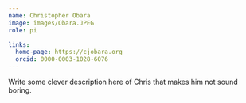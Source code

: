 ```yaml
---
name: Christopher Obara
image: images/Obara.JPEG
role: pi

links:
  home-page: https://cjobara.org
  orcid: 0000-0003-1028-6076
---
```


Write some clever description here of Chris that makes him not sound boring.
